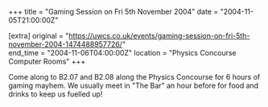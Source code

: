 +++
title = "Gaming Session on Fri 5th November 2004"
date = "2004-11-05T21:00:00Z"

[extra]
original = "https://uwcs.co.uk/events/gaming-session-on-fri-5th-november-2004-1474488957726/"    
end_time = "2004-11-06T04:00:00Z"
location = "Physics Concourse Computer Rooms"
+++

Come along to B2.07 and B2.08 along the Physics Concourse for 6 hours of gaming mayhem. We usually meet in "The Bar" an hour before for food and drinks to keep us fuelled up\!

